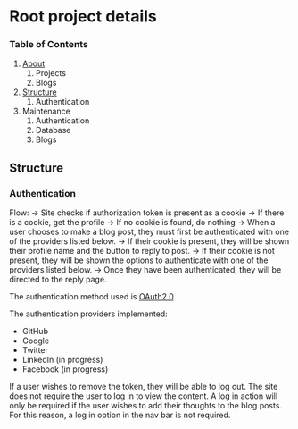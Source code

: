 # Root project details

### Table of Contents
1. [About](#About)
	1. Projects
	1. Blogs
2. [Structure](#Structure)
	1. Authentication
3. Maintenance
	1. Authentication
	1. Database
	1. Blogs

## Structure

### Authentication
Flow:
-> Site checks if authorization token is present as a cookie
-> If there is a cookie, get the profile
-> If no cookie is found, do nothing
-> When a user chooses to make a blog post, they must first be authenticated
		with one of the providers listed below. 
-> If their cookie is present, they will be shown their profile name and the
		button to reply to post.
-> If their cookie is not present, they will be shown the options to 
		authenticate with one of the providers listed below.
-> Once they have been authenticated, they will be directed to the reply 
		page.

The authentication method used is [OAuth2.0](https://oauth.net/2/).

The authentication providers implemented:
- GitHub
- Google
- Twitter
- LinkedIn (in progress)
- Facebook (in progress)

If a user wishes to remove the token, they will be able to log out. The site
does not require the user to log in to view the content. A log in action 
will only be required if the user wishes to add their thoughts to the blog
posts. For this reason, a log in option in the nav bar is not required.
